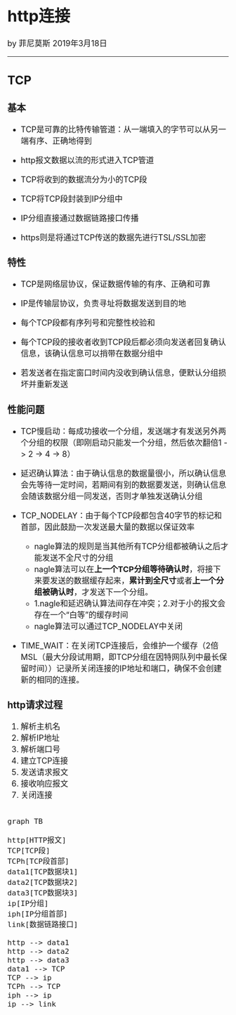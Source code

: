 <font size="4">

# http连接

by 菲尼莫斯 2019年3月18日

---

## TCP

### 基本

* TCP是可靠的比特传输管道：从一端填入的字节可以从另一端有序、正确地得到

* http报文数据以流的形式进入TCP管道

* TCP将收到的数据流分为小的TCP段

* TCP将TCP段封装到IP分组中

* IP分组直接通过数据链路接口传播

* https则是将通过TCP传送的数据先进行TSL/SSL加密

### 特性

* TCP是网络层协议，保证数据传输的有序、正确和可靠

* IP是传输层协议，负责寻址将数据发送到目的地

* 每个TCP段都有序列号和完整性校验和
  
* 每个TCP段的接收者收到TCP段后都必须向发送者回复确认信息，该确认信息可以捎带在数据分组中

* 若发送者在指定窗口时间内没收到确认信息，便默认分组损坏并重新发送

### 性能问题

* TCP慢启动：每成功接收一个分组，发送端才有发送另外两个分组的权限（即刚启动只能发一个分组，然后依次翻倍1 -> 2 -> 4 -> 8）

* 延迟确认算法：由于确认信息的数据量很小，所以确认信息会先等待一定时间，若期间有别的数据要发送，则确认信息会随该数据分组一同发送，否则才单独发送确认分组

* TCP_NODELAY：由于每个TCP段都包含40字节的标记和首部，因此鼓励一次发送最大量的数据以保证效率
    * nagle算法的规则是当其他所有TCP分组都被确认之后才能发送不全尺寸的分组
    * nagle算法可以在**上一个TCP分组等待确认时**，将接下来要发送的数据缓存起来，**累计到全尺寸**或者**上一个分组被确认时**，才发送下一个分组。
    * 1.nagle和延迟确认算法间存在冲突；2.对于小的报文会存在一个“白等”的缓存时间
    * nagle算法可以通过TCP_NODELAY中关闭

* TIME_WAIT：在关闭TCP连接后，会维护一个缓存（2倍MSL（最大分段试用期，即TCP分组在因特网队列中最长保留时间））记录所关闭连接的IP地址和端口，确保不会创建新的相同的连接。

### http请求过程

1. 解析主机名
2. 解析IP地址
3. 解析端口号
4. 建立TCP连接
5. 发送请求报文
6. 接收响应报文
7. 关闭连接

```mermaid

graph TB

http[HTTP报文]
TCP[TCP段]
TCPh[TCP段首部]
data1[TCP数据块1]
data2[TCP数据块2]
data3[TCP数据块3]
ip[IP分组]
iph[IP分组首部]
link[数据链路接口]

http --> data1
http --> data2
http --> data3
data1 --> TCP
TCP --> ip
TCPh --> TCP
iph --> ip
ip --> link

```

</font>